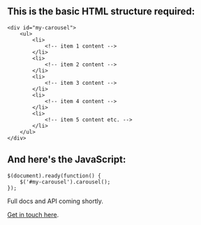 ﻿This is the basic HTML structure required:
------------------------------------------
    <div id="my-carousel">
        <ul>
            <li>
                <!-- item 1 content -->
            </li>
            <li>
                <!-- item 2 content -->
            </li>
            <li>
                <!-- item 3 content -->
            </li>
            <li>
                <!-- item 4 content -->
            </li>
            <li>
                <!-- item 5 content etc. -->
            </li>
        </ul>
    </div>
	
And here's the JavaScript:
--------------------------
    $(document).ready(function() {
        $('#my-carousel').carousel();
    });

Full docs and API coming shortly.

[Get in touch here](http://richardscarrott.co.uk/contact "Richard Scarrott").